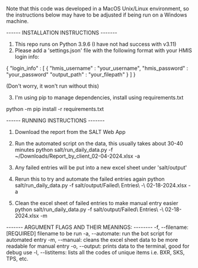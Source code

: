 Note that this code was developed in a MacOS Unix/Linux environment, so the instructions below may have to 
be adjusted if being run on a Windows machine.

------ INSTALLATION INSTRUCTIONS -------
1. This repo runs on Python 3.9.6 (I have not had success with v3.11)
2. Please add a 'settings.json' file with the following format with your HMIS login info:

{
    "login_info" : [
        {
            "hmis_username" : "your_username",
            "hmis_password" : "your_password"
            "output_path" : "your_filepath"
        }
    ]
}

(Don't worry, it won't run without this)

3. I'm using pip to manage dependencies, install using requirements.txt

python -m pip install -r requirements.txt

------ RUNNING INSTRUCTIONS -------
1. Download the report from the SALT Web App

2. Run the automated script on the data, this usually takes about 30-40 minutes
python salt/run_daily_data.py -f ~/Downloads/Report_by_client_02-04-2024.xlsx -a

3. Any failed entries will be put into a new excel sheet under 'salt/output'

4. Rerun this to try and automate the failed entries again
python salt/run_daily_data.py -f salt/output/Failed\ Entries\ -\ 02-18-2024.xlsx -a

5. Clean the excel sheet of failed entries to make manual entry easier
python salt/run_daily_data.py -f salt/output/Failed\ Entries\ -\ 02-18-2024.xlsx -m

------- ARGUMENT FLAGS AND THEIR MEANINGS: --------
-f, --filename: [REQUIRED] filename to be run
-a, --automate: run the bot script for automated entry
-m, --manual: cleans the excel sheet data to be more readable for manual entry
-o, --output: prints data to the terminal, good for debug use
-l, --listitems: lists all the codes of unique items i.e. BXR, SKS, TPS, etc.